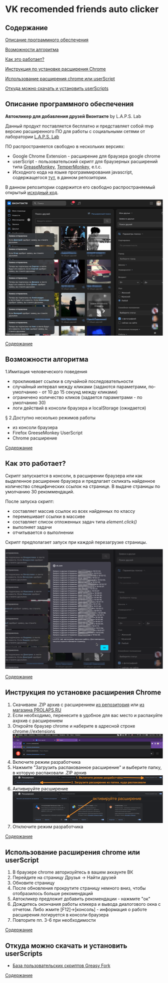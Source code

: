 # VK recomended friends auto clicker

## Содержание

[Описание программного обеспечения](#описание-программного-обеспечения)

[Возможности алгоритма](#возможности-алгоритма)

[Как это работает?](#как-это-работает)

[Инcтрукция по установке расширения Chrome](#инcтрукция-по-установке-расширения-chrome)

[Использование расширения chrome или userScript](#использование-расширения-chrome-или-userscript)

[Откуда можно скачать и установить userScripts](#откуда-можно-скачать-и-установить-userscripts)

## Описание программного обеспечения

**Автокликер для добавления друзей Вконтакте**
by L.A.P.S. Lab

Данный продукт поставляется бесплатно и представляет собой mvp версию расширенного ПО для работы с социальными сетями от лаборатории [L.A.P.S. Lab](https://prolaps.ru)

ПО распространяется свободно в нескольких версиях:

- Google Chrome Extension - расширение для браузера google chrome
- userScript - пользовательский скрипт для браузерных расширений типа [GreaseMonkey](https://ru.wikipedia.org/wiki/Greasemonkey), [TemperMonkey](https://ru.wikipedia.org/wiki/Tampermonkey), e.t.c.
- Исходного кода на языке программирования javascript, содержащегося [тут](https://github.com/laps78/VK-friends-auto-add/blob/main/vk-friends-clicker.js), в данном репозитории.

В данном репозитории содержится его свободно распространяемый открытый [исходный код](https://github.com/laps78/VK-friends-auto-add/blob/main/vk-friends-clicker.js).

![screenshot](./assets/clicker-actions.png)

[Содержание](#содержание)

## Возможности алгоритма

1.Имитация человеческого поведения

- прокликивает ссылки в случайной последовательности
- случайный интервал между кликами (задаются параметрами, по-умолчанию - от 10 до 15 секунд между кликами)
- ограничено количество кликов (задается параметрами - по умолчанию 30)
- логи действий в консоли браузера и localStorage (ожидается)

§ 2.Доступно несколько режимов работы

- из консоли браузера
- Firefox GreeseMonkey UserScript
- Chrome расширение

[Содержание](#содержание)

## Как это работает?

Скрипт запускается в консоли, в расширении браузера или как выделенное расширение браузера и предлагает скликать найденное количество специфических ссылок на странице. В выдаче страницы по умолчанию 30 рекоммендаций.

После запуска скрипт:

- составляет массив ссылок из всех найденных по классу
- перемешивает ссылки в массиве
- составляет список отложенных задач типа _element.click()_
- выполняет задачи
- отчитывается о выполнении

Скрипт предполагает запуск при каждой перезагрузке страницы.

![screenshot-report](./assets/report-new.png)

[Содержание](#содержание)

## Инcтрукция по установке расширения Chrome

1. Скачиваем .ZIP архив с расширением [из репозитория](./extensions/VK-AK1_1.zip) или [из магазина PROLAPS.RU](https://prolaps.ru/product/vk-friends-autocklicker-v-0-1/)
2. Если необходимо, перенесите в удобное для вас место и распакуйте ахрхив с расширением
3. Откройте браузер chrome и наберите в адресной строке chrome://extensions
   ![наберите в адресной строке chrome://extensions](./assets/new-howto/goto-extensions.png)
4. Включите режим разработчика
5. Нажмите "Загрузить распакованное расширение" и выберите папку, в которую распаковали .ZIP архив
   ![Нажмите "Загрузить распакованное расширение"](./assets/new-howto/upload-extension.png)
6. Активируйте расширение
   ![Активируйте расширение](./assets/new-howto/activate-extension.png)
7. Отключите режим разработчика

[Содержание](#содержание)

## Использование расширения chrome или userScript

1. В браузере chrome авторизуйтесь в вашем аккаунте ВК
2. Перейдите на страницу Друзья -> Найти друзей
3. Обновите страницу
4. После обновления прокрутите страницу немного вниз, чтобы отобразилось больше рекомендаций
5. Автокликер предложит добавить рекомендации - нажмите "ок"
6. Дождитесь окончания работы кликера и вывода диалогового окна с отчетом. Либо жмите [F12]->[консоль] - информация о работе расширения логируется в консоли браузера
7. Повторите пп. 3-6 при необходимости

[Содержание](#содержание)

## Откуда можно скачать и установить userScripts

- [База пользовательских скриптов Greasy Fork](https://greasyfork.org/ru/scripts/470474-vk-recomended-friends-auto-clicker)

[Содержание](#содержание)
